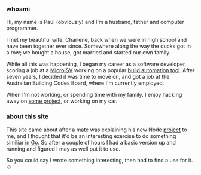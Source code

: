 ### whoami

Hi, my name is Paul (obviously) and I'm a husband, father and computer programmer.

I met my beautiful wife, Charlene, back when we were in high school and
have been together ever since. Somewhere along the way the ducks got in a row;
we bought a house, got married and started our own family. 

While all this was happening, I began my career as a software developer,
scoring a job at a [MicroISV](http://en.wikipedia.org/wiki/Microisv) working on a popular 
[build automation tool](http://www.finalbuilder.com). After seven years, 
I decided it was time to move on, and got a job at the Australian Building Codes Board, 
where I'm currently employed.

When I'm not working, or spending time with my family, I enjoy hacking away
on [some project](/programming/), or working on my car.

### about this site

This site came about after a mate was explaining his new Node 
[project](https://github.com/benrhughes/crashdown) to me, and I thought that it'd 
be an interesting exercise to do something similiar in [Go](http://golang.org). 
So after a couple of hours I had a basic version up and running and figured
I may as well put it to use. 

So you could say I wrote something interesting, then had to find a use for it. &#9786;
